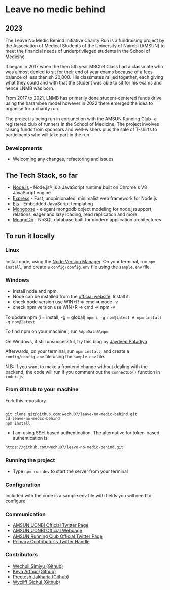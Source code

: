 # Leave no medic behind

## 2023

The Leave No Medic Behind Initiative Charity Run is a fundraising project by the Association of Medical Students of the University of Nairobi (AMSUN) to meet the financial needs of underprivileged students in the School of Medicine.

It began in 2017 when the then 5th year MBChB Class had a classmate who was almost denied to sit for their end of year exams because of a fees balance of less than sh 20,000. His classmates rallied together, each giving what they could and with that the student was able to sit for his exams and hence LNMB was born.

From 2017 to 2021, LNMB has primarily done student-centered funds drive using the harambee model however in 2022 there emerged the idea to organise for a charity run.

The project is being run in conjunction with the AMSUN Running Club- a registered club of runners in the School of Medicine. The project involves raising funds from sponsors and well-wishers plus the sale of T-shirts to participants who will take part in the run.

### Developments

- Welcoming any changes, refactoring and issues

## The Tech Stack, so far

- [Node.js](https://nodejs.org) - Node.js® is a JavaScript runtime built on Chrome's V8 JavaScript engine.
- [Express](https://expressjs.com//) - Fast, unopinionated, minimalist web framework for Node.js
- [Ejs](https://ejs.co/) - Embedded JavaScript templating
- [Mongoose](https://mongoosejs.com/) - elegant mongodb object modeling for node.jssupport, relations, eager and lazy loading, read replication and more.
- [MongoDb](https://www.mongodb.com/) - NoSQL database built for modern application architectures

## To run it locally

### Linux

Install node, using the [Node Version Manager](https://github.com/nvm-sh/nvm "Official Node Version Manager Github page").
On your terminal, run ```npm install```, and create a `config/config.env` file using the `sample.env` file.

### Windows

- Install node and npm.
- Node can be installed from the [official website](https://nodejs.org/en/). Install it.
- check node version use WIN+R => cmd => node -v
- check npm version use WIN+R => cmd => npm -v

To update npm (i = install, -g = global)
```npm i -g npm@latest # npm install -g npm@latest```

To find npm on your machine`, run
```%AppData%\npm```

On Windows, if still unsuccessful, try this blog by [Jaydeep Patadiya](https://radixweb.com/blog/installing-npm-and-nodejs-on-windows-and-mac)

Afterwards, on your terminal, run ```npm install```, and create a `config/config.env` file using the `sample.env` file.

N.B: If you want to make a frontend change without dealing with the backend, the code will run if you comment out the `connectDb()` function in `index.js`

### From Github to your machine

Fork this repository.

```

git clone git@github.com:wechu07/leave-no-medic-behind.git
cd leave-no-medic-behind
npm install
```

- I am using SSH-based authentication. The alternative for token-based authentication is:

```
https://github.com/wechu07/leave-no-medic-behind.git
```

### Running the project
- Type `npm run dev` to start the server from your terminal

### Configuration

Included with the code is a sample.env file with fields you will need to configure

### Communication

<ul>
    <li><a href="https://twitter.com/amsunuonbi">AMSUN UONBI Official Twitter Page</a></li>
    <li><a href="https://www.amsun-uon.org/">AMSUN UONBI Official Webpage</a></li>
    <li><a href="https://twitter.com/AMSUNrunning">AMSUN Running Club Official Twitter Page</a></li>
    <li><a href="https://twitter.com/wechuli_eugene">Primary Contributor's Twitter Handle</a></li>
</ul>

### Contributors

- [Wechuli Simiyu (Github)](https://github.com/wechu07)
- [Keya Arthur (Github)](https://github.com/DR-Yakes)
- [Preetesh Jakharia (Github)](https://github.com/Pr33t3sh)
- [Wycliff Gichui (Github)](https://github.com/W-Gichui)
